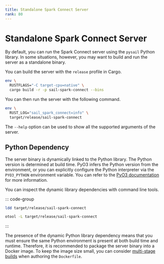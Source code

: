 ```yaml
---
title: Standalone Spark Connect Server
rank: 80
---
```


# Standalone Spark Connect Server

By default, you can run the Spark Connect server using the `pysail` Python library.
In some situations, however, you may want to build and run the server as a standalone binary.

You can build the server with the `release` profile in Cargo.

```bash
env \
  RUSTFLAGS="-C target-cpu=native" \
  cargo build -r -p sail-spark-connect --bins
```

You can then run the server with the following command.

```bash
env \
  RUST_LOG="sail_spark_connect=info" \
  target/release/sail-spark-connect
```

The `--help` option can be used to show all the supported arguments of the server.

## Python Dependency

The server binary is dynamically linked to the Python library.
The Python version is determined at build time.
PyO3 infers the Python version from the environment, or you can explicitly configure the
Python interpreter via the `PYO3_PYTHON` environment variable.
You can refer to the [PyO3 documentation](https://pyo3.rs/) for more information.

You can inspect the dynamic library dependencies with command line tools.

::: code-group

```bash [Linux]
ldd target/release/sail-spark-connect
```

```bash [macOS]
otool -L target/release/sail-spark-connect
```

:::

The presence of the dynamic Python library dependency means that you must ensure the same Python environment
is present at both build time and runtime.
Therefore, it is recommended to package the server binary into a Docker image.
To keep the image size small, you can consider [multi-stage builds](https://docs.docker.com/build/building/multi-stage/) when authoring
the `Dockerfile`.
